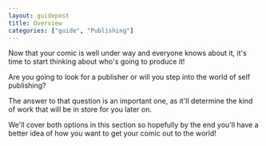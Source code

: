 ```yaml
---
layout: guidepost
title: Overview
categories: ["guide", "Publishing"]
---
```


Now that your comic is well under way and everyone knows about it, it's time to start thinking about who's going to produce it!

Are you going to look for a publisher or will you step into the world of self publishing?

The answer to that question is an important one, as it'll determine the kind of work that will be in store for you later on.

We'll cover both options in this section so hopefully by the end you'll have a better idea of how you want to get your comic out to the world!